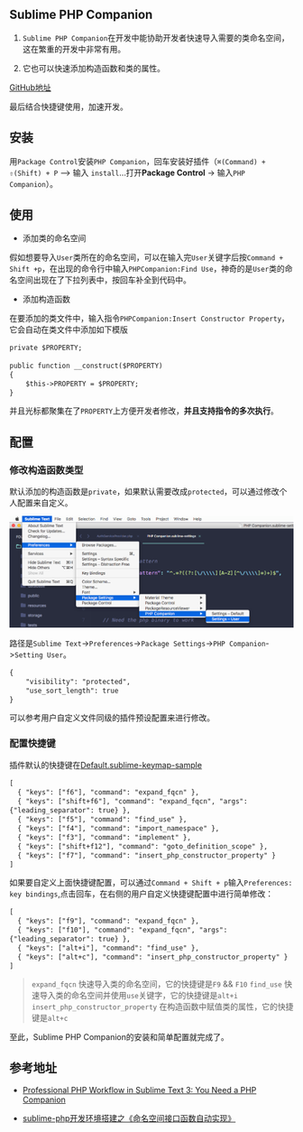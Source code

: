 ## Sublime PHP Companion

1. `Sublime PHP Companion`在开发中能协助开发者快速导入需要的类命名空间，这在繁重的开发中非常有用。

2. 它也可以快速添加构造函数和类的属性。

[GitHub地址](https://github.com/erichard/SublimePHPCompanion)

最后结合快捷键使用，加速开发。

## 安装

用`Package Control`安装`PHP Companion`，回车安装好插件（`⌘(Command) + ⇧(Shift) + P` –> 输入 `install`…打开**Package Control** -> 输入`PHP Companion`）。

## 使用

* 添加类的命名空间

假如想要导入`User`类所在的命名空间，可以在输入完`User`关键字后按`Command + Shift +p`，在出现的命令行中输入`PHPCompanion:Find Use`，神奇的是`User`类的命名空间出现在了下拉列表中，按回车补全到代码中。


* 添加构造函数

在要添加的类文件中，输入指令`PHPCompanion:Insert Constructor Property`，它会自动在类文件中添加如下模版

```
private $PROPERTY;

public function __construct($PROPERTY)
{
    $this->PROPERTY = $PROPERTY;
}
```
并且光标都聚集在了`PROPERTY`上方便开发者修改，**并且支持指令的多次执行**。


## 配置

### 修改构造函数类型
默认添加的构造函数是`private`，如果默认需要改成`protected`，可以通过修改个人配置来自定义。

![Companion User Setting Path](/assets/companion_user_setting_path.png)

路径是`Sublime Text`->`Preferences`->`Package Settings`->`PHP Companion`->`Setting User`。

```
{
    "visibility": "protected",
    "use_sort_length": true
}
```

可以参考用户自定义文件同级的插件预设配置来进行修改。


### 配置快捷键

插件默认的快捷键在[Default.sublime-keymap-sample](https://github.com/erichard/SublimePHPCompanion/blob/master/Default.sublime-keymap-sample)

```
[
  { "keys": ["f6"], "command": "expand_fqcn" },
  { "keys": ["shift+f6"], "command": "expand_fqcn", "args": {"leading_separator": true} },
  { "keys": ["f5"], "command": "find_use" },
  { "keys": ["f4"], "command": "import_namespace" },
  { "keys": ["f3"], "command": "implement" },
  { "keys": ["shift+f12"], "command": "goto_definition_scope" },
  { "keys": ["f7"], "command": "insert_php_constructor_property" }
]
```

如果要自定义上面快捷键配置，可以通过`Command + Shift + p`输入`Preferences: key bindings`,点击回车，在右侧的用户自定义快捷键配置中进行简单修改：

```
[
  { "keys": ["f9"], "command": "expand_fqcn" },
  { "keys": ["f10"], "command": "expand_fqcn", "args": {"leading_separator": true} },
  { "keys": ["alt+i"], "command": "find_use" },
  { "keys": ["alt+c"], "command": "insert_php_constructor_property" }
]
```

> `expand_fqcn` 快速导入类的命名空间，它的快捷键是`F9` && `F10`
> `find_use` 快速导入类的命名空间并使用`use`关键字，它的快捷键是`alt+i`
> `insert_php_constructor_property` 在构造函数中赋值类的属性，它的快捷键是`alt+c`

至此，Sublime PHP Companion的安装和简单配置就完成了。


## 参考地址

- [Professional PHP Workflow in Sublime Text 3: You Need a PHP Companion](https://laracasts.com/series/professional-php-workflow-in-sublime-text/episodes/4)

- [sublime-php开发环境搭建之《命名空间接口函数自动实现》](https://www.jianshu.com/p/5c0460122350)
